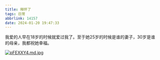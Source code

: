 ```yaml
---
title: 释怀了
tags: 日常
abbrlink: 14157
date: 2024-01-20 19:47:33
---
```


我爱的人早在18岁的时候就爱过我了。至于她25岁的时候是谁的妻子，30岁是谁的母亲，我都祝她幸福。

[![pFEXXY4.md.jpg](https://s11.ax1x.com/2024/01/20/pFEXXY4.md.jpg)](https://imgse.com/i/pFEXXY4)